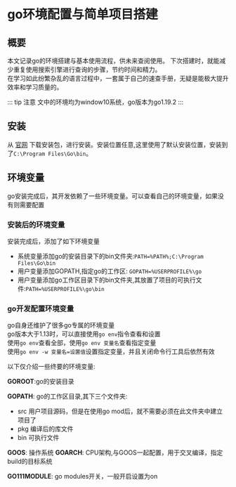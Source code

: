 # go环境配置与简单项目搭建

## 概要

本文记录go的环境搭建与基本使用流程，供未来查阅使用。 
下次搭建时，就能减少重复使用搜索引擎进行查询的步骤，节约时间和精力。  
在学习如此纷繁杂乱的语言过程中，一套属于自己的速查手册，无疑是能极大提升效率和学习质量的。  

::: tip 注意
文中的环境均为window10系统，go版本为go1.19.2
:::

## 安装


从 [官网](https://go.dev/dl/) 下载安装包，进行安装。安装位置任意,这里使用了默认安装位置，安装到了`C:\Program Files\Go\bin`。

## 环境变量

go安装完成后，其开发依赖了一些环境变量。可以查看自己的环境变量，如果没有则需要配置  

### 安装后的环境变量

安装完成后，添加了如下环境变量
* 系统变量添加go的安装目录下的bin文件夹:`PATH=%PATH%;C:\Program Files\Go\bin`
* 用户变量添加GOPATH,指定go的工作区: `GOPATH=%USERPROFILE%\go`
* 用户变量添加go工作区目录下的bin文件夹,其放置了项目的可执行文件:`PATH=%USERPROFILE%\go\bin`

### go开发配置环境变量

go自身还维护了很多go专属的环境变量  
go版本大于1.13时，可以直接使用`go env`指令查看和设置  
使用`go env`查看全部，使用`go env 变量名`查看指定变量  
使用`go env -w 变量名=设置值`设置指定变量，并且关闭命令行工具后依然有效  

以下仅介绍一些终要的环境变量:

**GOROOT**:go的安装目录  

**GOPATH**: go的工作区目录,其下三个文件夹:
* src 用户项目源码，但是在使用go mod后，就不需要必须在此文件夹中建立项目了
* pkg 编译后的库文件
* bin 可执行文件

**GOOS**: 操作系统
**GOARCH**: CPU架构,与GOOS一起配置，用于交叉编译，指定build的目标系统

**GO111MODULE**: go modules开关，一般开启设置为on
